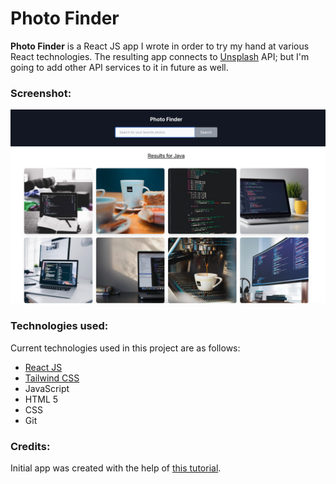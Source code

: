 # Photo Finder

<b>Photo Finder</b> is a React JS app I wrote in order to try my hand at various React technologies. The resulting app
connects to [Unsplash](https://unsplash.com/developers) API; but I'm going to add other API services to it in future as
well.

### Screenshot:

<img src="./docs/screenshot1.png" width="1383" alt="The screen shot of the main page of the app."/>

### Technologies used:

Current technologies used in this project are as follows:
<ul>
<li><a href="https://react.dev/">React JS</a></li>
<li><a href="https://tailwindcss.com/">Tailwind CSS</a></li>
<li>JavaScript</li>
<li>HTML 5</li>
<li>CSS</li>
<li>Git</li>
</ul>

### Credits:

Initial app was created with the help of [this tutorial](https://youtu.be/yUau8xImmK0).
